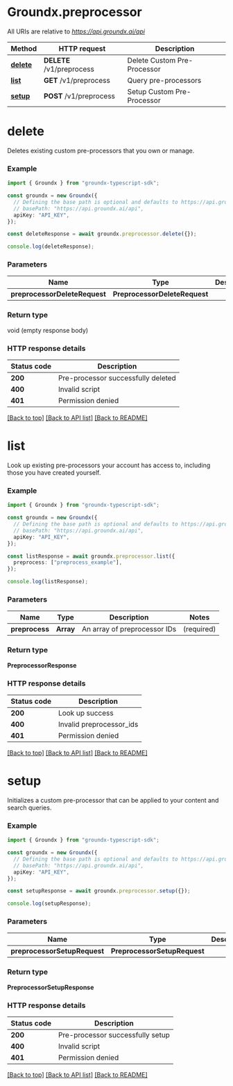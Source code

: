 # Groundx.preprocessor

All URIs are relative to *https://api.groundx.ai/api*

Method | HTTP request | Description
------------- | ------------- | -------------
[**delete**](PreprocessorApi.md#delete) | **DELETE** /v1/preprocess | Delete Custom Pre-Processor
[**list**](PreprocessorApi.md#list) | **GET** /v1/preprocess | Query pre-processors
[**setup**](PreprocessorApi.md#setup) | **POST** /v1/preprocess | Setup Custom Pre-Processor


# **delete**

Deletes existing custom pre-processors that you own or manage.

### Example

```typescript
import { Groundx } from "groundx-typescript-sdk";

const groundx = new Groundx({
  // Defining the base path is optional and defaults to https://api.groundx.ai/api
  // basePath: "https://api.groundx.ai/api",
  apiKey: "API_KEY",
});

const deleteResponse = await groundx.preprocessor.delete({});

console.log(deleteResponse);
```

### Parameters

Name | Type | Description  | Notes
------------- | ------------- | ------------- | -------------
**preprocessorDeleteRequest** | **PreprocessorDeleteRequest**|  |

### Return type

void (empty response body)


### HTTP response details
| Status code | Description |
|-------------|-------------|
**200** | Pre-processor successfully deleted |
**400** | Invalid script |
**401** | Permission denied |

[[Back to top]](#) [[Back to API list]](../README.md#documentation-for-api-endpoints) [[Back to README]](../README.md)

# **list**

Look up existing pre-processors your account has access to, including those you have created yourself.

### Example

```typescript
import { Groundx } from "groundx-typescript-sdk";

const groundx = new Groundx({
  // Defining the base path is optional and defaults to https://api.groundx.ai/api
  // basePath: "https://api.groundx.ai/api",
  apiKey: "API_KEY",
});

const listResponse = await groundx.preprocessor.list({
  preprocess: ["preprocess_example"],
});

console.log(listResponse);
```

### Parameters

Name | Type | Description  | Notes
------------- | ------------- | ------------- | -------------
**preprocess** | **Array<string>** | An array of preprocessor IDs | (required)

### Return type

**PreprocessorResponse**


### HTTP response details
| Status code | Description |
|-------------|-------------|
**200** | Look up success |
**400** | Invalid preprocessor_ids |
**401** | Permission denied |

[[Back to top]](#) [[Back to API list]](../README.md#documentation-for-api-endpoints) [[Back to README]](../README.md)

# **setup**

Initializes a custom pre-processor that can be applied to your content and search queries.

### Example

```typescript
import { Groundx } from "groundx-typescript-sdk";

const groundx = new Groundx({
  // Defining the base path is optional and defaults to https://api.groundx.ai/api
  // basePath: "https://api.groundx.ai/api",
  apiKey: "API_KEY",
});

const setupResponse = await groundx.preprocessor.setup({});

console.log(setupResponse);
```

### Parameters

Name | Type | Description  | Notes
------------- | ------------- | ------------- | -------------
**preprocessorSetupRequest** | **PreprocessorSetupRequest**|  |

### Return type

**PreprocessorSetupResponse**


### HTTP response details
| Status code | Description |
|-------------|-------------|
**200** | Pre-processor successfully setup |
**400** | Invalid script |
**401** | Permission denied |

[[Back to top]](#) [[Back to API list]](../README.md#documentation-for-api-endpoints) [[Back to README]](../README.md)


